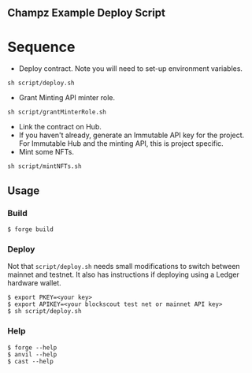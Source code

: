 ## Champz Example Deploy Script

# Sequence

* Deploy contract. Note you will need to set-up environment variables.
```
sh script/deploy.sh
```
* Grant Minting API minter role. 
```
sh script/grantMinterRole.sh
```
* Link the contract on Hub.
* If you haven't already, generate an Immutable API key for the project. For Immutable Hub and the minting API, this is project specific.
* Mint some NFTs. 
```
sh script/mintNFTs.sh
```




## Usage

### Build

```shell
$ forge build
```

### Deploy

Not that `script/deploy.sh` needs small modifications to switch between mainnet and testnet. It also has instructions if deploying using a Ledger hardware wallet.

```shell
$ export PKEY=<your key>
$ export APIKEY=<your blockscout test net or mainnet API key>
$ sh script/deploy.sh
```



### Help

```shell
$ forge --help
$ anvil --help
$ cast --help
```

